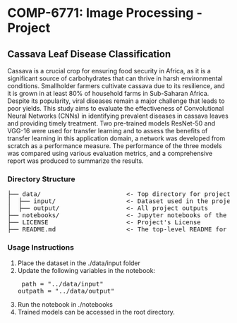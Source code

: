 # COMP-6771: Image Processing - Project

## Cassava Leaf Disease Classification

Cassava is a crucial crop for ensuring food security in Africa, as it is a significant source of carbohydrates that can thrive in harsh environmental conditions. Smallholder farmers cultivate cassava due to its resilience, and it is grown in at least 80% of household farms in Sub-Saharan Africa. Despite its popularity, viral diseases remain a major challenge that leads to poor yields. This study aims to evaluate the effectiveness of Convolutional Neural Networks (CNNs) in identifying prevalent diseases in cassava leaves and providing timely treatment. Two pre-trained models ResNet-50 and VGG-16 were used for transfer learning and to assess the benefits of transfer learning in this application domain, a network was developed from scratch as a performance measure. The performance of the three models was compared using various evaluation metrics, and a comprehensive report was produced to summarize the results.

### Directory Structure

<pre>
├── data/                       <- Top directory for project data files
│  ├── input/                   <- Dataset used in the project
│  ├── output/                  <- All project outputs
├── notebooks/                  <- Jupyter notebooks of the project
├── LICENSE                     <- Project's License
├── README.md                   <- The top-level README for the project
</pre>

### Usage Instructions

1. Place the dataset in the ./data/input folder
2. Update the following variables in the notebook:
   <pre> path = "../data/input"
   outpath = "../data/output" </pre>
3. Run the notebook in ./notebooks
4. Trained models can be accessed in the root directory.
